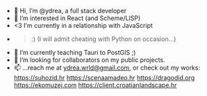 - 👋 Hi, I’m @ydrea, a full stack developer 
- 👀 I’m interested in React (and Scheme/LISP)
- <3 I'm currently in a relationship with JavaScript
- >:) (I will admit cheating with Python on occasion...)
- 🌱 I’m currently teaching Tauri to PostGIS ;)
- 💞️ I’m looking for collaborators on my public projects.
- 📫 ...reach me at ydrea.wrld@gmail.com, or check out my works:
  https://suhozid.hr
  https://scenaamadeo.hr
  https://dragodid.org
  https://ekomuzej.com
  https://client.croatianlandscape.hr

<!---
ydrea/ydrea is a ✨ special ✨ repository because its `README.md` (this file) appears on your GitHub profile.
You can click the Preview link to take a look at your changes.
--->
